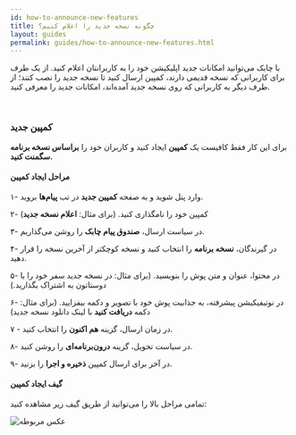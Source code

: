 ```yaml
---
id: how-to-announce-new-features
title: چگونه نسخه جدید را اعلام کنیم؟
layout: guides
permalink: guides/how-to-announce-new-features.html
---
```


با چابک می‌توانید امکانات جدید اپلیکیشن خود را به کاربرانتان اعلام کنید. از یک طرف برای کاربرانی که نسخه قدیمی دارند، کمپین ارسال کنید تا نسخه جدید را نصب کنند؛ از طرف دیگر به کاربرانی که روی نسخه جدید آمده‌اند، امکانات جدید را معرفی کنید.

<Br>

### کمپین جدید

 برای این کار فقط کافیست یک **کمپین** ایجاد کنید و کاربران خود را **براساس نسخه برنامه سگمنت کنید.**

#### مراحل ایجاد کمپین 

۱- وارد پنل شوید و به صفحه **کمپین جدید** در تب **پیام‌ها** بروید.

۲- کمپین خود را نامگذاری کنید. (برای مثال: **اعلام نسخه جدید**)

۳- در سیاست ارسال، **صندوق پیام چابک** را روشن می‌گذاریم.

۴- در گیرندگان، **نسخه برنامه** را انتخاب کنید و نسخه کوچکتر از آخرین نسخه را قرار دهید. 

۵- در محتوا، عنوان و متن پوش را بنویسید. (برای مثال: در نسخه جدید سفر خود را با دوستاتون به اشتراک بگذارید.)

۶- در نوتیفیکیشن پیشرفته، به جذابیت پوش خود با تصویر و دکمه بیفزایید. (برای مثال: دکمه **دریافت کنید** با لینک دانلود نسخه جدید)

۷ - در زمان ارسال، گزینه **هم اکنون** را انتخاب کنید. 

۸- در سیاست تحویل، گزینه **درون‌برنامه‌ای** را روشن کنید.

۹- در آخر برای ارسال کمپین **ذخیره و اجرا** را بزنید.

#### گیف ایجاد کمپین

تمامی مراحل بالا را می‌توانید از طریق گیف زیر مشاهده کنید:

 ![عکس مربوطه](http://uupload.ir/files/8itt_announcing-new-features-gif.gif)
